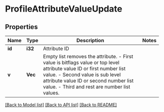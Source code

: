 # ProfileAttributeValueUpdate

## Properties

Name | Type | Description | Notes
------------ | ------------- | ------------- | -------------
**id** | **i32** | Attribute ID | 
**v** | **Vec<i32>** | Empty list removes the attribute.  - First value is bitflags value or top level attribute value ID or first number list value. - Second value is sub level attribute value ID or second number list value. - Third and rest are number list values. | 

[[Back to Model list]](../README.md#documentation-for-models) [[Back to API list]](../README.md#documentation-for-api-endpoints) [[Back to README]](../README.md)


